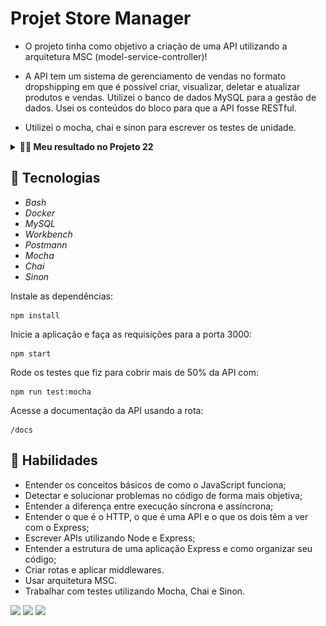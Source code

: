 # Projet Store Manager

* O projeto tinha como objetivo a criação de uma API utilizando a arquitetura MSC (model-service-controller)!

* A API tem um sistema de gerenciamento de vendas no formato dropshipping em que é possível criar, visualizar, deletar e atualizar produtos e vendas. Utilizei o banco de dados MySQL para a gestão de dados. Usei os conteúdos do bloco para que a API fosse RESTful.

* Utilizei o mocha, chai e sinon para escrever os testes de unidade.

<details>
  <summary><strong>👨‍💻 Meu resultado no Projeto 22</strong></summary><br />
<img src="./22.png"/>
</details>

## 🚀 Tecnologias

* _Bash_
* _Docker_
* _MySQL_
* _Workbench_
* _Postmann_
* _Mocha_
* _Chai_
* _Sinon_

Instale as dependências:
```
npm install
```

Inicie a aplicação e faça as requisições para a porta 3000:

```
npm start
```

Rode os testes que fiz para cobrir mais de 50% da API com:
```
npm run test:mocha
```

Acesse a documentação da API usando a rota:
```
/docs
```

## 🚀 Habilidades

* Entender os conceitos básicos de como o JavaScript funciona;
* Detectar e solucionar problemas no código de forma mais objetiva;
* Entender a diferença entre execução síncrona e assíncrona;
* Entender o que é o HTTP, o que é uma API e o que os dois têm a ver com o Express;
* Escrever APIs utilizando Node e Express;
* Entender a estrutura de uma aplicação Express e como organizar seu código;
* Criar rotas e aplicar middlewares.
* Usar arquitetura MSC.
* Trabalhar com testes utilizando Mocha, Chai e Sinon.

<div> 
  <a href = "mailto:hsncorretor@gmail.com"><img src="https://img.shields.io/badge/-Gmail-%23333?style=for-the-badge&logo=gmail&logoColor=white" target="_blank"></a>
  <a href="https://www.linkedin.com/in/henriquen-dev/" target="_blank"><img src="https://img.shields.io/badge/-LinkedIn-%230077B5?style=for-the-badge&logo=linkedin&logoColor=white" target="_blank"></a>
    <a href="https://instagram.com/henrique.s.nasc" target="_blank"><img src="https://img.shields.io/badge/-Instagram-%23E4405F?style=for-the-badge&logo=instagram&logoColor=white" target="_blank"></a> 
</div>
